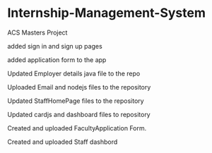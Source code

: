# Internship-Management-System

ACS Masters Project

added sign in and sign up pages

added application form to the app 

Updated Employer details java file to the repo

Uploaded Email and nodejs files to the repository

Updated StaffHomePage files to the repository

Updated cardjs and dashboard files to repository

Created and uploaded FacultyApplication Form.

Created and uploaded Staff dashbord
